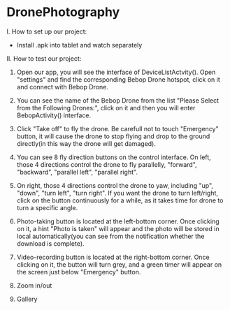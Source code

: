 # DronePhotography

I. How to set up our project:
 - Install .apk into tablet and watch separately

II. How to test our project:
1. Open our app, you will see the interface of DeviceListActvity(). Open "settings" and find the corresponding Bebop Drone 
hotspot, click on it and connect with Bebop Drone.

2. You can see the name of the Bebop Drone from the list "Please Select from the Following Drones:", click on it and then you will
enter BebopActivity() interface.

3. Click "Take off" to fly the drone. Be carefull not to touch "Emergency" button, it will cause the drone to stop flying and drop
to the ground directly(in this way the drone will get damaged).

4. You can see 8 fly direction buttons on the control interface. On left, those 4 directions control the drone to fly parallelly,
"forward", "backward", "parallel left", "parallel right".

5. On right, those 4 directions control the drone to yaw, including "up", "down", "turn left", "turn right". If you want the drone
to turn left/right, click on the button continuously for a while, as it takes time for drone to turn a specific angle.

6. Photo-taking button is located at the left-bottom corner. Once clicking on it, a hint "Photo is taken" will appear and the photo
will be stored in local automatically(you can see from the notification whether the download is complete).

7. Video-recording button is located at the right-bottom corner. Once clicking on it, the button will turn grey, and a green timer
will appear on the screen just below "Emergency" button.

8. Zoom in/out

9. Gallery
